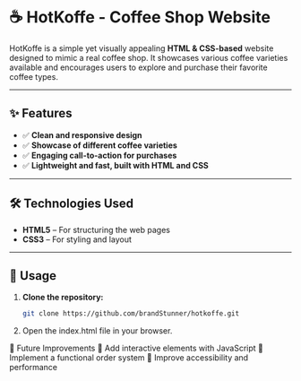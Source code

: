 # ☕ HotKoffe - Coffee Shop Website  

HotKoffe is a simple yet visually appealing **HTML & CSS-based** website designed to mimic a real coffee shop. It showcases various coffee varieties available and encourages users to explore and purchase their favorite coffee types.  

---

## ✨ Features  

- ✅ **Clean and responsive design**  
- ✅ **Showcase of different coffee varieties**  
- ✅ **Engaging call-to-action for purchases**  
- ✅ **Lightweight and fast, built with HTML and CSS**  

---

## 🛠️ Technologies Used  

- **HTML5** – For structuring the web pages  
- **CSS3** – For styling and layout  

---

## 🚀 Usage  

1. **Clone the repository:**  
   ```bash
   git clone https://github.com/brandStunner/hotkoffe.git
2. Open the index.html file in your browser.

🔮 Future Improvements
🔹 Add interactive elements with JavaScript
🔹 Implement a functional order system
🔹 Improve accessibility and performance
